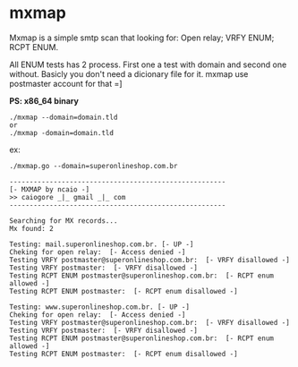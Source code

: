 # mxmap

Mxmap is a simple smtp scan that looking for: 
Open relay;
VRFY ENUM;
RCPT ENUM.

All ENUM tests has 2 process. First one a test with domain and second one without. Basicly you don't need a dicionary file for it. mxmap use postmaster account for that =]

**PS: x86_64 binary**

~~~~
./mxmap --domain=domain.tld
or
./mxmap -domain=domain.tld
~~~~

ex:
~~~~
./mxmap.go --domain=superonlineshop.com.br

------------------------------------------------------
[- MXMAP by ncaio -]
>> caiogore _|_ gmail _|_ com
------------------------------------------------------

Searching for MX records...
Mx found: 2

Testing: mail.superonlineshop.com.br. [- UP -]
Cheking for open relay:  [- Access denied -]
Testing VRFY postmaster@superonlineshop.com.br:  [- VRFY disallowed -]
Testing VRFY postmaster:  [- VRFY disallowed -]
Testing RCPT ENUM postmaster@superonlineshop.com.br:  [- RCPT enum allowed -]
Testing RCPT ENUM postmaster:  [- RCPT enum disallowed -]

Testing: www.superonlineshop.com.br. [- UP -]
Cheking for open relay:  [- Access denied -]
Testing VRFY postmaster@superonlineshop.com.br:  [- VRFY disallowed -]
Testing VRFY postmaster:  [- VRFY disallowed -]
Testing RCPT ENUM postmaster@superonlineshop.com.br:  [- RCPT enum allowed -]
Testing RCPT ENUM postmaster:  [- RCPT enum disallowed -]
~~~~

